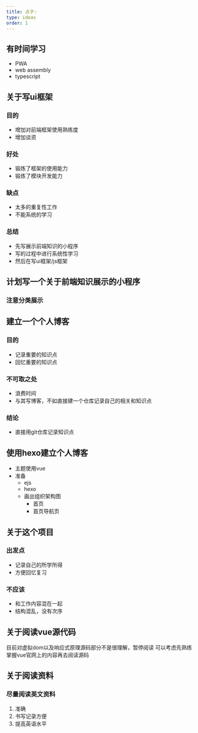 ```yaml
---
title: 点子💡
type: ideas
order: 1
---
```

## 有时间学习
- PWA
- web assembly
- typescript

## 关于写ui框架

### 目的

- 增加对前端框架使用熟练度
- 增加谈资

### 好处

- 锻炼了框架的使用能力
- 锻炼了模块开发能力

### 缺点

- 太多的重复性工作
- 不能系统的学习

### 总结
- 先写展示前端知识的小程序
- 写的过程中进行系统性学习
- 然后在写ui框架/js框架

## 计划写一个关于前端知识展示的小程序

### 注意分类展示

## 建立一个个人博客

### 目的

- 记录重要的知识点
- 回忆重要的知识点

### 不可取之处

- 浪费时间
- 与其写博客，不如直接建一个仓库记录自己的相关和知识点

### 结论

- 直接用git仓库记录知识点

## 使用hexo建立个人博客

- 主题使用vue
- 准备
    - ejs
    - hexo
    - 画出组织架构图
        - 首页
        - 首页导航页

## 关于这个项目

### 出发点

- 记录自己的所学所得
- 方便回忆复习

### 不应该

- 和工作内容混在一起
- 结构混乱，没有次序

## 关于阅读vue源代码

目前对虚拟dom以及响应式原理源码部分不是很理解，暂停阅读
可以考虑先熟练掌握vue官网上的内容再去阅读源码

## 关于阅读资料

### 尽量阅读英文资料

1. 准确
1. 书写记录方便
1. 提高英语水平